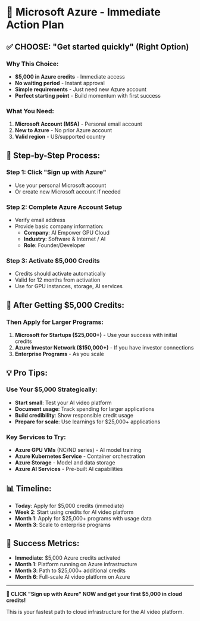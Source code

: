 # 🚀 Microsoft Azure - Immediate Action Plan

## ✅ **CHOOSE: "Get started quickly" (Right Option)**

### Why This Choice:
- **$5,000 in Azure credits** - Immediate access
- **No waiting period** - Instant approval
- **Simple requirements** - Just need new Azure account
- **Perfect starting point** - Build momentum with first success

### What You Need:
1. **Microsoft Account (MSA)** - Personal email account
2. **New to Azure** - No prior Azure account
3. **Valid region** - US/supported country

## 📝 Step-by-Step Process:

### Step 1: Click "Sign up with Azure"
- Use your personal Microsoft account
- Or create new Microsoft account if needed

### Step 2: Complete Azure Account Setup
- Verify email address
- Provide basic company information:
  - **Company**: AI Empower GPU Cloud
  - **Industry**: Software & Internet / AI
  - **Role**: Founder/Developer

### Step 3: Activate $5,000 Credits
- Credits should activate automatically
- Valid for 12 months from activation
- Use for GPU instances, storage, AI services

## 🎯 After Getting $5,000 Credits:

### Then Apply for Larger Programs:
1. **Microsoft for Startups ($25,000+)** - Use your success with initial credits
2. **Azure Investor Network ($150,000+)** - If you have investor connections
3. **Enterprise Programs** - As you scale

## 💡 Pro Tips:

### Use Your $5,000 Strategically:
- **Start small**: Test your AI video platform
- **Document usage**: Track spending for larger applications
- **Build credibility**: Show responsible credit usage
- **Prepare for scale**: Use learnings for $25,000+ applications

### Key Services to Try:
- **Azure GPU VMs** (NC/ND series) - AI model training
- **Azure Kubernetes Service** - Container orchestration  
- **Azure Storage** - Model and data storage
- **Azure AI Services** - Pre-built AI capabilities

## 📊 Timeline:
- **Today**: Apply for $5,000 credits (immediate)
- **Week 2**: Start using credits for AI video platform
- **Month 1**: Apply for $25,000+ programs with usage data
- **Month 3**: Scale to enterprise programs

## 🎉 Success Metrics:
- **Immediate**: $5,000 Azure credits activated
- **Month 1**: Platform running on Azure infrastructure  
- **Month 3**: Path to $25,000+ additional credits
- **Month 6**: Full-scale AI video platform on Azure

---

**🚀 CLICK "Sign up with Azure" NOW and get your first $5,000 in cloud credits!**

This is your fastest path to cloud infrastructure for the AI video platform.

